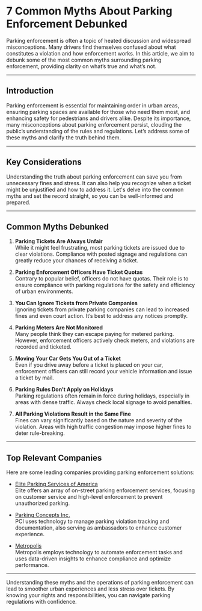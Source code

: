 # 7 Common Myths About Parking Enforcement Debunked

Parking enforcement is often a topic of heated discussion and widespread misconceptions. Many drivers find themselves confused about what constitutes a violation and how enforcement works. In this article, we aim to debunk some of the most common myths surrounding parking enforcement, providing clarity on what’s true and what’s not.

---

## Introduction

Parking enforcement is essential for maintaining order in urban areas, ensuring parking spaces are available for those who need them most, and enhancing safety for pedestrians and drivers alike. Despite its importance, many misconceptions about parking enforcement persist, clouding the public’s understanding of the rules and regulations. Let’s address some of these myths and clarify the truth behind them.

---

## Key Considerations

Understanding the truth about parking enforcement can save you from unnecessary fines and stress. It can also help you recognize when a ticket might be unjustified and how to address it. Let's delve into the common myths and set the record straight, so you can be well-informed and prepared.

---

## Common Myths Debunked

1. **Parking Tickets Are Always Unfair**  
   While it might feel frustrating, most parking tickets are issued due to clear violations. Compliance with posted signage and regulations can greatly reduce your chances of receiving a ticket.

2. **Parking Enforcement Officers Have Ticket Quotas**  
   Contrary to popular belief, officers do not have quotas. Their role is to ensure compliance with parking regulations for the safety and efficiency of urban environments.

3. **You Can Ignore Tickets from Private Companies**  
   Ignoring tickets from private parking companies can lead to increased fines and even court action. It’s best to address any notices promptly.

4. **Parking Meters Are Not Monitored**  
   Many people think they can escape paying for metered parking. However, enforcement officers actively check meters, and violations are recorded and ticketed.

5. **Moving Your Car Gets You Out of a Ticket**  
   Even if you drive away before a ticket is placed on your car, enforcement officers can still record your vehicle information and issue a ticket by mail.

6. **Parking Rules Don’t Apply on Holidays**  
   Parking regulations often remain in force during holidays, especially in areas with dense traffic. Always check local signage to avoid penalties.

7. **All Parking Violations Result in the Same Fine**  
   Fines can vary significantly based on the nature and severity of the violation. Areas with high traffic congestion may impose higher fines to deter rule-breaking.

---

## Top Relevant Companies 

Here are some leading companies providing parking enforcement solutions:

- [Elite Parking Services of America](/dir/elite_parking_services_of_america)  
  Elite offers an array of on-street parking enforcement services, focusing on customer service and high-level enforcement to prevent unauthorized parking.

- [Parking Concepts Inc.](/dir/parking_concepts_inc)  
  PCI uses technology to manage parking violation tracking and documentation, also serving as ambassadors to enhance customer experience.

- [Metropolis](/dir/metropolis)  
  Metropolis employs technology to automate enforcement tasks and uses data-driven insights to enhance compliance and optimize performance.

---

Understanding these myths and the operations of parking enforcement can lead to smoother urban experiences and less stress over tickets. By knowing your rights and responsibilities, you can navigate parking regulations with confidence.